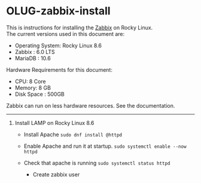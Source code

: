 # OLUG-zabbix-install

This is instructions for installing the [Zabbix](https://www.zabbix.com) on Rocky Linux.  
The current versions used in this document are:
 - Operating System:  Rocky Linux 8.6
 - Zabbix 	   :  6.0 LTS
 - MariaDB         :  10.6

Hardware Requirements for this document:
 - CPU: 8 Core
 - Memory: 8 GB
 - Disk Space : 500GB

Zabbix can run on less hardware resources.  See the documentation. 

---

 1. Install LAMP on Rocky Linux 8.6
    - Install Apache
      `sudo dnf install @httpd`
    - Enable Apache and run it at startup. 
      `sudo systemctl enable --now httpd`
    - Check that apache is running
      `sudo systemctl status httpd`
      
    
      - Create zabbix user
    
   
